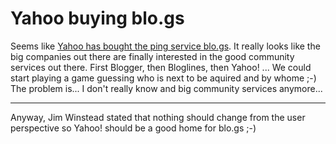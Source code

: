 # Yahoo buying blo.gs

Seems like <a href="http://trainedmonkey.com/entry/2251">Yahoo has bought the ping service blo.gs</a>. It really looks like the big companies out there are finally interested in the good community services out there. First Blogger, then Bloglines, then Yahoo! ... We could start playing a game guessing who is next to be aquired and by whome ;-) The problem is... I don't  really know and big community services anymore...

-------------------------------



Anyway, Jim Winstead stated that nothing should change from the user perspective so Yahoo! should be a good home for blo.gs ;-)